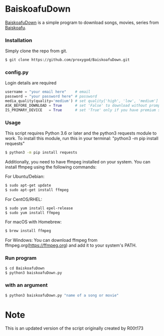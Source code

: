 # BaiskoafuDown

[BaiskoafuDown](https://github.com/proxygod/BaiskoafuDown.git) is a simple program to download songs, movies, series from [Baiskoafu](https://baiskoafu.com).
### Installation
Simply clone the repo from git.
```sh
$ git clone https://github.com/proxygod/BaiskoafuDown.git
```
### config.py
Login details are required
```python
username = "your email here"    # email
password = "your password here" # password
media_quality(quality='medium') # set quality['high', 'low', 'medium']
ASK_BEFORE_DOWNLOAD = True      # set 'False' to download without prompt
IS_PRIMARY_DEVICE   = True	    # set 'True' only if you have premium subscription
```
### Usage
This script requires Python 3.6 or later and the python3 requests module to work. To install this module, run this in your terminal: "python3 -m pip install requests"
```sh
$ python3 -m pip install requests
```

Additionally, you need to have ffmpeg installed on your system. You can install ffmpeg using the following commands:

For Ubuntu/Debian:
```sh
$ sudo apt-get update
$ sudo apt-get install ffmpeg
```

For CentOS/RHEL:
```sh
$ sudo yum install epel-release
$ sudo yum install ffmpeg
```

For macOS with Homebrew:
```sh
$ brew install ffmpeg
```

For Windows:
You can download ffmpeg from ffmpeg.org(https://ffmpeg.org) and add it to your system's PATH.

### Run program
```sh
$ cd BaiskoafuDown
$ python3 baiskoafuDown.py
```
### with an argument
```sh
$ python3 baiskoafuDown.py "name of a song or movie"
```
# Note
This is an updated version of the script originally created by R00t173